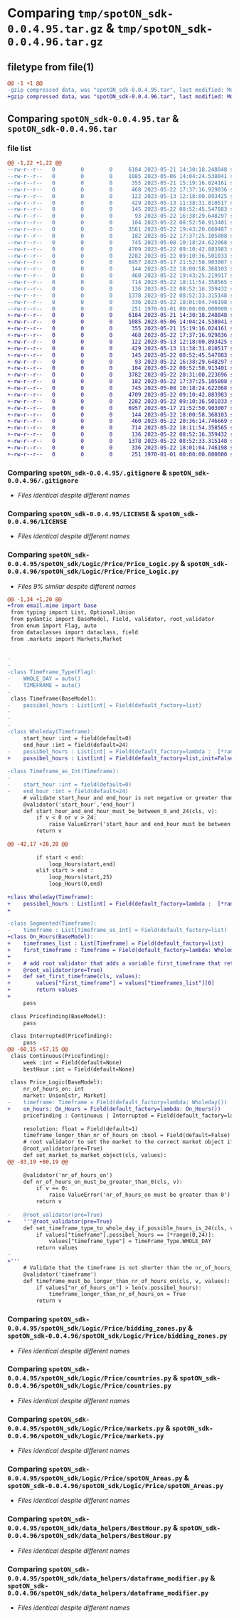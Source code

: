 # Comparing `tmp/spotON_sdk-0.0.4.95.tar.gz` & `tmp/spotON_sdk-0.0.4.96.tar.gz`

## filetype from file(1)

```diff
@@ -1 +1 @@
-gzip compressed data, was "spotON_sdk-0.0.4.95.tar", last modified: Mon May 22 19:43:31 2023, max compression
+gzip compressed data, was "spotON_sdk-0.0.4.96.tar", last modified: Mon May 22 20:36:19 2023, max compression
```

## Comparing `spotON_sdk-0.0.4.95.tar` & `spotON_sdk-0.0.4.96.tar`

### file list

```diff
@@ -1,22 +1,22 @@
--rw-r--r--   0        0        0     6184 2023-05-21 14:30:18.248848 spotON_sdk-0.0.4.95/.gitignore
--rw-r--r--   0        0        0     1085 2023-05-06 14:04:24.538041 spotON_sdk-0.0.4.95/LICENSE
--rw-r--r--   0        0        0      355 2023-05-21 15:19:16.024161 spotON_sdk-0.0.4.95/pyproject.toml
--rw-r--r--   0        0        0      468 2023-05-22 17:37:16.929836 spotON_sdk-0.0.4.95/spotON_sdk/Logic/Feedback/Feedback.py
--rw-r--r--   0        0        0      122 2023-05-13 12:18:00.893425 spotON_sdk-0.0.4.95/spotON_sdk/Logic/Feedback/Sensors.py
--rw-r--r--   0        0        0      429 2023-05-13 11:38:31.810517 spotON_sdk-0.0.4.95/spotON_sdk/Logic/Feedback/Units.py
--rw-r--r--   0        0        0      145 2023-05-22 08:52:45.547083 spotON_sdk-0.0.4.95/spotON_sdk/Logic/Feedback/__init__.py
--rw-r--r--   0        0        0       93 2023-05-22 16:38:29.648297 spotON_sdk-0.0.4.95/spotON_sdk/Logic/Output/Switchtypes.py
--rw-r--r--   0        0        0      104 2023-05-22 08:52:50.913401 spotON_sdk-0.0.4.95/spotON_sdk/Logic/Output/__init__.py
--rw-r--r--   0        0        0     3561 2023-05-22 19:43:20.660487 spotON_sdk-0.0.4.95/spotON_sdk/Logic/Price/Price_Logic.py
--rw-r--r--   0        0        0      182 2023-05-22 17:37:25.105808 spotON_sdk-0.0.4.95/spotON_sdk/Logic/Price/__init__.py
--rw-r--r--   0        0        0      745 2023-05-08 10:18:24.622068 spotON_sdk-0.0.4.95/spotON_sdk/Logic/Price/bidding_zones.py
--rw-r--r--   0        0        0     4709 2023-05-22 09:10:42.883983 spotON_sdk-0.0.4.95/spotON_sdk/Logic/Price/countries.py
--rw-r--r--   0        0        0     2282 2023-05-22 09:10:36.501033 spotON_sdk-0.0.4.95/spotON_sdk/Logic/Price/markets.py
--rw-r--r--   0        0        0     6957 2023-05-17 21:52:50.903007 spotON_sdk-0.0.4.95/spotON_sdk/Logic/Price/spotON_Areas.py
--rw-r--r--   0        0        0      144 2023-05-22 18:00:58.368103 spotON_sdk-0.0.4.95/spotON_sdk/Logic/__init__.py
--rw-r--r--   0        0        0      460 2023-05-22 19:43:25.219917 spotON_sdk-0.0.4.95/spotON_sdk/__init__.py
--rw-r--r--   0        0        0      714 2023-05-22 18:11:54.358565 spotON_sdk-0.0.4.95/spotON_sdk/data_helpers/BestHour.py
--rw-r--r--   0        0        0      136 2023-05-22 08:52:16.359432 spotON_sdk-0.0.4.95/spotON_sdk/data_helpers/__init__.py
--rw-r--r--   0        0        0     1378 2023-05-22 08:52:33.315148 spotON_sdk-0.0.4.95/spotON_sdk/data_helpers/dataframe_modifier.py
--rw-r--r--   0        0        0      336 2023-05-22 18:01:04.746198 spotON_sdk-0.0.4.95/spotON_sdk/spotON_controller.py
--rw-r--r--   0        0        0      251 1970-01-01 00:00:00.000000 spotON_sdk-0.0.4.95/PKG-INFO
+-rw-r--r--   0        0        0     6184 2023-05-21 14:30:18.248848 spotON_sdk-0.0.4.96/.gitignore
+-rw-r--r--   0        0        0     1085 2023-05-06 14:04:24.538041 spotON_sdk-0.0.4.96/LICENSE
+-rw-r--r--   0        0        0      355 2023-05-21 15:19:16.024161 spotON_sdk-0.0.4.96/pyproject.toml
+-rw-r--r--   0        0        0      468 2023-05-22 17:37:16.929836 spotON_sdk-0.0.4.96/spotON_sdk/Logic/Feedback/Feedback.py
+-rw-r--r--   0        0        0      122 2023-05-13 12:18:00.893425 spotON_sdk-0.0.4.96/spotON_sdk/Logic/Feedback/Sensors.py
+-rw-r--r--   0        0        0      429 2023-05-13 11:38:31.810517 spotON_sdk-0.0.4.96/spotON_sdk/Logic/Feedback/Units.py
+-rw-r--r--   0        0        0      145 2023-05-22 08:52:45.547083 spotON_sdk-0.0.4.96/spotON_sdk/Logic/Feedback/__init__.py
+-rw-r--r--   0        0        0       93 2023-05-22 16:38:29.648297 spotON_sdk-0.0.4.96/spotON_sdk/Logic/Output/Switchtypes.py
+-rw-r--r--   0        0        0      104 2023-05-22 08:52:50.913401 spotON_sdk-0.0.4.96/spotON_sdk/Logic/Output/__init__.py
+-rw-r--r--   0        0        0     3782 2023-05-22 20:31:00.223696 spotON_sdk-0.0.4.96/spotON_sdk/Logic/Price/Price_Logic.py
+-rw-r--r--   0        0        0      182 2023-05-22 17:37:25.105808 spotON_sdk-0.0.4.96/spotON_sdk/Logic/Price/__init__.py
+-rw-r--r--   0        0        0      745 2023-05-08 10:18:24.622068 spotON_sdk-0.0.4.96/spotON_sdk/Logic/Price/bidding_zones.py
+-rw-r--r--   0        0        0     4709 2023-05-22 09:10:42.883983 spotON_sdk-0.0.4.96/spotON_sdk/Logic/Price/countries.py
+-rw-r--r--   0        0        0     2282 2023-05-22 09:10:36.501033 spotON_sdk-0.0.4.96/spotON_sdk/Logic/Price/markets.py
+-rw-r--r--   0        0        0     6957 2023-05-17 21:52:50.903007 spotON_sdk-0.0.4.96/spotON_sdk/Logic/Price/spotON_Areas.py
+-rw-r--r--   0        0        0      144 2023-05-22 18:00:58.368103 spotON_sdk-0.0.4.96/spotON_sdk/Logic/__init__.py
+-rw-r--r--   0        0        0      460 2023-05-22 20:36:14.746669 spotON_sdk-0.0.4.96/spotON_sdk/__init__.py
+-rw-r--r--   0        0        0      714 2023-05-22 18:11:54.358565 spotON_sdk-0.0.4.96/spotON_sdk/data_helpers/BestHour.py
+-rw-r--r--   0        0        0      136 2023-05-22 08:52:16.359432 spotON_sdk-0.0.4.96/spotON_sdk/data_helpers/__init__.py
+-rw-r--r--   0        0        0     1378 2023-05-22 08:52:33.315148 spotON_sdk-0.0.4.96/spotON_sdk/data_helpers/dataframe_modifier.py
+-rw-r--r--   0        0        0      336 2023-05-22 18:01:04.746198 spotON_sdk-0.0.4.96/spotON_sdk/spotON_controller.py
+-rw-r--r--   0        0        0      251 1970-01-01 00:00:00.000000 spotON_sdk-0.0.4.96/PKG-INFO
```

### Comparing `spotON_sdk-0.0.4.95/.gitignore` & `spotON_sdk-0.0.4.96/.gitignore`

 * *Files identical despite different names*

### Comparing `spotON_sdk-0.0.4.95/LICENSE` & `spotON_sdk-0.0.4.96/LICENSE`

 * *Files identical despite different names*

### Comparing `spotON_sdk-0.0.4.95/spotON_sdk/Logic/Price/Price_Logic.py` & `spotON_sdk-0.0.4.96/spotON_sdk/Logic/Price/Price_Logic.py`

 * *Files 9% similar despite different names*

```diff
@@ -1,34 +1,20 @@
+from email.mime import base
 from typing import List, Optional,Union
 from pydantic import BaseModel, Field, validator, root_validator
 from enum import Flag, auto
 from dataclasses import dataclass, field
 from .markets import Markets,Market
 
 
-
-
-class TimeFrame_Type(Flag):
-    WHOLE_DAY = auto()
-    TIMEFRAME = auto()
-
 class Timeframe(BaseModel):
-    possibel_hours : List[int] = Field(default_factory=list)
-
-
-
-class Wholeday(Timeframe):
     start_hour :int = field(default=0)
     end_hour :int = field(default=24)
-    possibel_hours : List[int] = Field(default_factory=lambda :  [*range(0,24)])
+    possibel_hours : List[int] = Field(default_factory=list,init=False)
 
-class Timeframe_as_Int(Timeframe):
-
-    start_hour :int = field(default=0)
-    end_hour :int = field(default=24)
     # validate start_hour and end_hour is not negative or greater than 24
     @validator('start_hour','end_hour')
     def start_hour_and_end_hour_must_be_between_0_and_24(cls, v):
         if v < 0 or v > 24:
             raise ValueError('start_hour and end_hour must be between 0 and 24')
         return v
 
@@ -42,17 +28,28 @@
             
         if start < end:
             loop_Hours(start,end)
         elif start > end :
             loop_Hours(start,25)
             loop_Hours(0,end)
 
+class Wholeday(Timeframe):
+    possibel_hours : List[int] = Field(default_factory=lambda :  [*range(0,24)],init=False)
+
 
-class Segmented(Timeframe):
-    timeframe : List[Timeframe_as_Int] = Field(default_factory=list)
+class On_Hours(BaseModel):
+    timeframes_list : List[Timeframe] = Field(default_factory=list)
+    first_timeframe : Timeframe = Field(default_factory=lambda: Wholeday())
+
+    # add root validator that adds a variable first_timeframe that retrieves the first timeframe in the timeframes_list
+    @root_validator(pre=True)
+    def set_first_timeframe(cls, values):
+        values["first_timeframe"] = values["timeframes_list"][0]
+        return values
+    
     pass
 
 class Pricefinding(BaseModel):
     pass
 
 class Interrupted(Pricefinding):
     pass
@@ -60,15 +57,15 @@
 class Continuous(Pricefinding):
     week :int = Field(default=None)
     bestHour :int = Field(default=None)
 
 class Price_Logic(BaseModel):
     nr_of_hours_on: int
     market: Union[str, Market] 
-    timeframe: Timeframe = Field(default_factory=lambda: Wholeday())
+    on_hours: On_Hours = Field(default_factory=lambda: On_Hours())
     pricefinding : Continuous | Interrupted = Field(default_factory=lambda: Interrupted())
 
     resolution: float = Field(default=1)
     timeframe_longer_than_nr_of_hours_on :bool = Field(default=False)
     # root validator to set the market to the correct market object if it is a string
     @root_validator(pre=True)
     def set_market_to_market_object(cls, values):
@@ -83,19 +80,19 @@
     
     @validator('nr_of_hours_on')
     def nr_of_hours_on_must_be_greater_than_0(cls, v):
         if v == 0:
             raise ValueError('nr_of_hours_on must be greater than 0')
         return v
     
-    @root_validator(pre=True)
+    '''@root_validator(pre=True)
     def set_timeframe_type_to_whole_day_if_possible_hours_is_24(cls, values):
         if values["timeframe"].possibel_hours == [*range(0,24)]:
             values["timeframe_type"] = TimeFrame_Type.WHOLE_DAY
         return values
-
+'''
     # Validate that the timeframe is not shorter than the nr_of_hours_on
     @validator('timeframe')
     def timeframe_must_be_longer_than_nr_of_hours_on(cls, v, values):
         if values["nr_of_hours_on"] > len(v.possibel_hours):
             timeframe_longer_than_nr_of_hours_on = True
         return v
```

### Comparing `spotON_sdk-0.0.4.95/spotON_sdk/Logic/Price/bidding_zones.py` & `spotON_sdk-0.0.4.96/spotON_sdk/Logic/Price/bidding_zones.py`

 * *Files identical despite different names*

### Comparing `spotON_sdk-0.0.4.95/spotON_sdk/Logic/Price/countries.py` & `spotON_sdk-0.0.4.96/spotON_sdk/Logic/Price/countries.py`

 * *Files identical despite different names*

### Comparing `spotON_sdk-0.0.4.95/spotON_sdk/Logic/Price/markets.py` & `spotON_sdk-0.0.4.96/spotON_sdk/Logic/Price/markets.py`

 * *Files identical despite different names*

### Comparing `spotON_sdk-0.0.4.95/spotON_sdk/Logic/Price/spotON_Areas.py` & `spotON_sdk-0.0.4.96/spotON_sdk/Logic/Price/spotON_Areas.py`

 * *Files identical despite different names*

### Comparing `spotON_sdk-0.0.4.95/spotON_sdk/data_helpers/BestHour.py` & `spotON_sdk-0.0.4.96/spotON_sdk/data_helpers/BestHour.py`

 * *Files identical despite different names*

### Comparing `spotON_sdk-0.0.4.95/spotON_sdk/data_helpers/dataframe_modifier.py` & `spotON_sdk-0.0.4.96/spotON_sdk/data_helpers/dataframe_modifier.py`

 * *Files identical despite different names*

